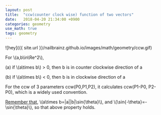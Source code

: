 ```yaml
---
layout: post
title:  "ccw(counter clock wise) function of two vectors"
date:   2018-04-20 21:34:00 +0900
categories: geometry
use_math: true
tags: geometry
---
```


![hey]({{ site.url }}/nailbrainz.github.io/images/math/geometry/ccw.gif)  

For \\(a,b\in\Re^2\\),

(a) if \\(a\times b\\) > 0, then b is in counter clockwise direction of a

(b) if \\(a\times b\\) < 0, then b is in clockwise direction of a


For the ccw of 3 parameters ccw(P0,P1,P2), it calculates ccw(P1-P0, P2-P0), which is a widely used convention.


<a href="{{site.url}}/analysis/2018/04/03/vector-projection.html#sin_formula" target="_blank">Remember that</a>, \\(a\times b=\|a\|\|b\|\sin{\theta}\\), and \\(\sin{-\theta}=-\sin{\theta}\\), so that above property holds.


